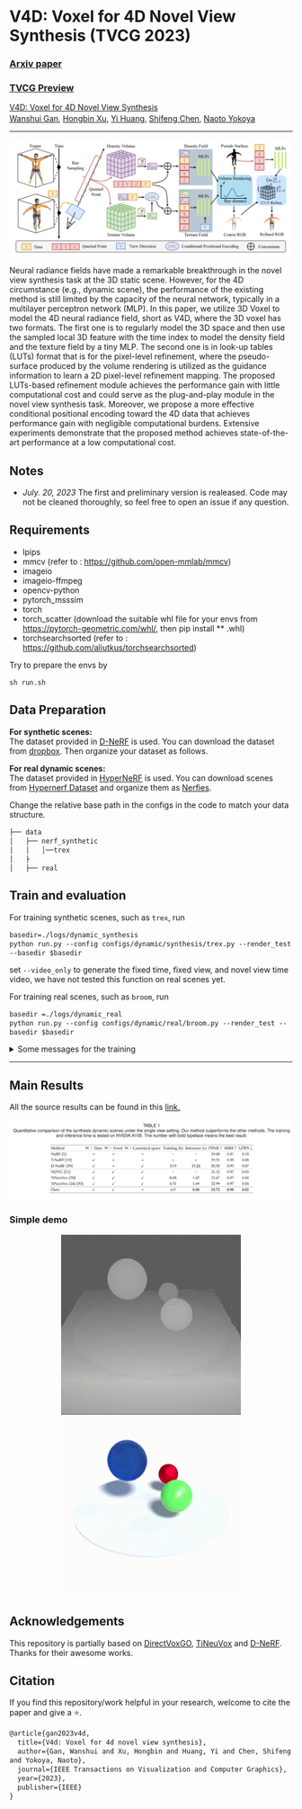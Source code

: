 # V4D: Voxel for 4D Novel View Synthesis (TVCG 2023)

### [Arxiv paper](https://arxiv.org/abs/2205.14332) 
### [TVCG Preview](https://ieeexplore-ieee-org.utokyo.idm.oclc.org/abstract/document/10239492?casa_token=TU1WtbBosNsAAAAA:mcGljcO8q31pwB17S1F5hxtK48HHDRC4PQxfgnk-RuhDCF8ha2xnfCvSCawjxMeVbyG3djwZdQ)
[V4D: Voxel for 4D Novel View Synthesis](https://github.com/GANWANSHUI/V4D)   
[Wanshui Gan]()<sup></sup>, [Hongbin Xu]()<sup></sup>, [Yi Huang]()<sup></sup>, [Shifeng Chen]()<sup></sup>, [Naoto Yokoya]()  

---------------------------------------------------

![block](./imgs/overview.png)

Neural radiance fields have made a remarkable breakthrough in the novel view synthesis task at the 3D static scene. However, for the 4D circumstance (e.g., dynamic scene), the performance of the existing method is still limited by the capacity of the neural network, typically in a multilayer perceptron network (MLP). In this paper, we utilize 3D Voxel to model the 4D neural radiance field, short as V4D, where the 3D voxel has two formats. The first one is to regularly model the 3D space and then use the sampled local 3D feature with the time index to model the density field and the texture field by a tiny MLP. The second one is in look-up tables (LUTs) format that is for the pixel-level refinement, where the pseudo-surface produced by the volume rendering is utilized as the guidance information to learn a 2D pixel-level refinement mapping. The proposed LUTs-based refinement module achieves the performance gain with little computational cost and could serve as the plug-and-play module in the novel view synthesis task. Moreover, we propose a more effective conditional positional encoding toward the 4D data that achieves performance gain with negligible computational burdens. Extensive experiments demonstrate that the proposed method achieves state-of-the-art performance at a low computational cost.
## Notes
* *July. 20, 2023* The first and preliminary version is realeased. Code may not be cleaned thoroughly, so feel free to open an issue if any question.


## Requirements
* lpips
* mmcv (refer to : https://github.com/open-mmlab/mmcv)
* imageio
* imageio-ffmpeg
* opencv-python
* pytorch_msssim
* torch
* torch_scatter (download the suitable whl file for your envs from https://pytorch-geometric.com/whl/, then pip install ** .whl)
* torchsearchsorted (refer to : https://github.com/aliutkus/torchsearchsorted)

Try to prepare the envs by 
``` 
sh run.sh
``` 

## Data Preparation
**For synthetic scenes:**  
The dataset provided in [D-NeRF](https://github.com/albertpumarola/D-NeRF) is used. You can download the dataset from [dropbox](https://www.dropbox.com/s/0bf6fl0ye2vz3vr/data.zip?dl=0). Then organize your dataset as follows.

**For real dynamic scenes:**  
The dataset provided in [HyperNeRF](https://github.com/google/hypernerf) is used. You can download scenes from [Hypernerf Dataset](https://github.com/google/hypernerf/releases/tag/v0.1) and organize them as [Nerfies](https://github.com/google/nerfies#datasets).

Change the relative base path in the configs in the code to match your data structure.

```
├── data
│   ├── nerf_synthetic
│   │   │──trex
│   ├
│   ├── real
```


## Train and evaluation
For training synthetic scenes, such as `trex`, run 
``` 
basedir=./logs/dynamic_synthesis
python run.py --config configs/dynamic/synthesis/trex.py --render_test --basedir $basedir
```
set `--video_only` to generate the fixed time, fixed view, and novel view time video, we have not tested this function on real scenes yet.

For training real scenes, such as `broom`, run 
``` 
basedir =./logs/dynamic_real
python run.py --config configs/dynamic/real/broom.py --render_test --basedir $basedir
``` 

<details>
<summary> Some messages for the training </summary>

1. The tv loss is now implemented on the original Pytorch, and the training time may vary by around 1 hour for each independent training. For now, we did not investigate it further and we report the fastest training time. We try to use the cuda version from [DirectVoxGO] to achieve faster training, but with the performance drop on some scenes, which still need to finetune the hyperparameter of the weight.

2. At present, the result on the paper is with the 4196 rays for training, if you change with larger number like 8196, the network could achieve obvious performance gain, but with longer training time!

3. We provide the fine box for synthesis dataset. You can set the **search_geometry** to True if you want to calculate it by yourself.

</details>

---------------------------------------------------

## Main Results   
All the source results can be found in this [link.](https://www.dropbox.com/sh/xl27jroucyts8vw/AABhxGL9UmhyYFSwdXZBwWAra?dl=0)

![block](./imgs/Table1.png)

### Simple demo

<p align='center'>
<img src="./imgs/bouncingballs_disp.gif" width="320px">
<img src="./imgs/bouncingballs_rgb.gif" width="320px">
</p>

[//]: # (### Real Dynamic Scenes)

[//]: # ()
[//]: # (![block]&#40;./imgs/Table 2.png&#41;)

## Acknowledgements
This repository is partially based on [DirectVoxGO](https://github.com/sunset1995/directvoxgo), [TiNeuVox](https://jaminfong.cn/tineuvox) and [D-NeRF](https://github.com/albertpumarola/D-NeRF). 
Thanks for their awesome works.


## Citation
If you find this repository/work helpful in your research, welcome to cite the paper and give a ⭐.
```
@article{gan2023v4d,
  title={V4d: Voxel for 4d novel view synthesis},
  author={Gan, Wanshui and Xu, Hongbin and Huang, Yi and Chen, Shifeng and Yokoya, Naoto},
  journal={IEEE Transactions on Visualization and Computer Graphics},
  year={2023},
  publisher={IEEE}
}
```
